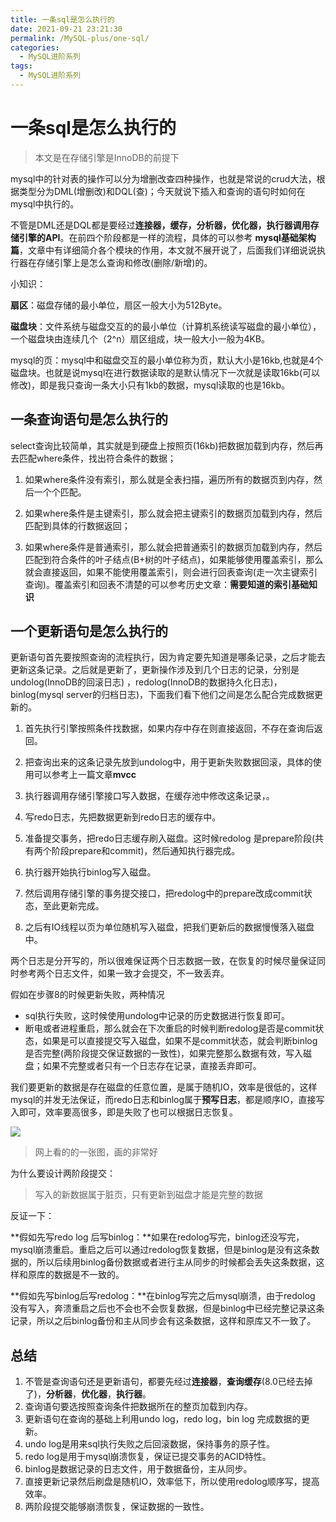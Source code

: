 ```yaml
---
title: 一条sql是怎么执行的
date: 2021-09-21 23:21:30
permalink: /MySQL-plus/one-sql/
categories:
  - MySQL进阶系列
tags:
  - MySQL进阶系列
---
```

# 一条sql是怎么执行的

>  本文是在存储引擎是InnoDB的前提下

mysql中的针对表的操作可以分为增删改查四种操作，也就是常说的crud大法，根据类型分为DML(增删改)和DQL(查)；今天就说下插入和查询的语句时如何在mysql中执行的。

不管是DML还是DQL都是要经过**连接器，缓存，分析器，优化器，执行器调用存储引擎的API**。在前四个阶段都是一样的流程，具体的可以参考 **mysql基础架构篇**，文章中有详细简介各个模块的作用，本文就不展开说了，后面我们详细说说执行器在存储引擎上是怎么查询和修改(删除/新增)的。



小知识：

**扇区**：磁盘存储的最小单位，扇区一般大小为512Byte。

**磁盘块**：文件系统与磁盘交互的的最小单位（计算机系统读写磁盘的最小单位），一个磁盘块由连续几个（2^n）扇区组成，块一般大小一般为4KB。

mysql的页：mysql中和磁盘交互的最小单位称为页，默认大小是16kb,也就是4个磁盘块。也就是说mysql在进行数据读取的是默认情况下一次就是读取16kb(可以修改)，即是我只查询一条大小只有1kb的数据，mysql读取的也是16kb。

## 一条查询语句是怎么执行的

select查询比较简单，其实就是到硬盘上按照页(16kb)把数据加载到内存，然后再去匹配where条件，找出符合条件的数据；

1. 如果where条件没有索引，那么就是全表扫描，遍历所有的数据页到内存，然后一个个匹配。

2. 如果where条件是主键索引，那么就会把主键索引的数据页加载到内存，然后匹配到具体的行数据返回；

3. 如果where条件是普通索引，那么就会把普通索引的数据页加载到内存，然后匹配到符合条件的叶子结点(B+树的叶子结点)，如果能够使用覆盖索引，那么就会直接返回，如果不能使用覆盖索引，则会进行回表查询(走一次主键索引查询)。覆盖索引和回表不清楚的可以参考历史文章：**需要知道的索引基础知识**





## 一个更新语句是怎么执行的

更新语句首先要按照查询的流程执行，因为肯定要先知道是哪条记录，之后才能去更新这条记录。之后就是更新了，更新操作涉及到几个日志的记录，分别是undolog(InnoDB的回滚日志) ，redolog(InnoDB的数据持久化日志)，binlog(mysql server的归档日志)，下面我们看下他们之间是怎么配合完成数据更新的。

1. 首先执行引擎按照条件找数据，如果内存中存在则直接返回，不存在查询后返回。
2. 把查询出来的这条记录先放到undolog中，用于更新失败数据回滚，具体的使用可以参考上一篇文章**mvcc**
3. 执行器调用存储引擎接口写入数据，在缓存池中修改这条记录，。
4. 写redo日志，先把数据更新到redo日志的缓存中。
5. 准备提交事务，把redo日志缓存刷入磁盘。这时候redolog 是prepare阶段(共有两个阶段prepare和commit)，然后通知执行器完成。
6. 执行器开始执行binlog写入磁盘。
7. 然后调用存储引擎的事务提交接口，把redolog中的prepare改成commit状态，至此更新完成。

8. 之后有IO线程以页为单位随机写入磁盘，把我们更新后的数据慢慢落入磁盘中。



两个日志是分开写的，所以很难保证两个日志数据一致，在恢复的时候尽量保证同时参考两个日志文件，如果一致才会提交，不一致丢弃。

假如在步骤8的时候更新失败，两种情况

* sql执行失败，这时候使用undolog中记录的历史数据进行恢复即可。
* 断电或者进程重启，那么就会在下次重启的时候判断redolog是否是commit状态，如果是可以直接提交写入磁盘，如果不是commit状态，就会判断binlog是否完整(两阶段提交保证数据的一致性)，如果完整那么数据有效，写入磁盘；如果不完整或者只有一个日志存在记录，直接丢弃即可。



我们要更新的数据是存在磁盘的任意位置，是属于随机IO，效率是很低的，这样mysql的并发无法保证，而redo日志和binlog属于**预写日志**，都是顺序IO，直接写入即可，效率要高很多，即是失败了也可以根据日志恢复。

<img src="https://cdn.jsdelivr.net/gh/AJiSun/CDN/mysql-plus/13-one-sql-update.png">

> 网上看的的一张图，画的非常好



为什么要设计两阶段提交：

>  写入的新数据属于脏页，只有更新到磁盘才能是完整的数据

反证一下：

**假如先写redo log 后写binlog：**如果在redolog写完，binlog还没写完，mysql崩溃重启。重启之后可以通过redolog恢复数据，但是binlog是没有这条数据的，所以后续用binlog备份数据或者进行主从同步的时候都会丢失这条数据，这样和原库的数据是不一致的。

**假如先写binlog后写redolog：**在binlog写完之后mysql崩溃，由于redolog 没有写入，奔溃重启之后也不会也不会恢复数据，但是binlog中已经完整记录这条记录，所以之后binlog备份和主从同步会有这条数据，这样和原库又不一致了。



## 总结

1. 不管是查询语句还是更新语句，都要先经过**连接器**，**查询缓存**(8.0已经去掉了)，**分析器**，**优化器**，**执行器**。
2. 查询语句要选按照查询条件把数据所在的整页加载到内存。
3. 更新语句在查询的基础上利用undo log，redo log，bin log 完成数据的更新。
4. undo log是用来sql执行失败之后回滚数据，保持事务的原子性。
5. redo log是用于mysql崩溃恢复，保证已提交事务的ACID特性。
6. binlog是数据记录的日志文件，用于数据备份，主从同步。
7. 直接更新记录然后刷盘是随机IO，效率低下，所以使用redolog顺序写，提高效率。
8. 两阶段提交能够崩溃恢复，保证数据的一致性。





